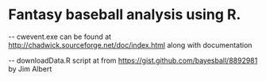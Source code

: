 # Fantasy baseball analysis using R.

-- cwevent.exe can be found at http://chadwick.sourceforge.net/doc/index.html along with documentation

-- downloadData.R script at from https://gist.github.com/bayesball/8892981 by Jim Albert
